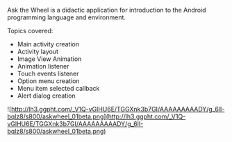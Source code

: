 Ask the Wheel is a didactic application for introduction to the Android programming language and environment.

Topics covered:
  * Main activity creation
  * Activity layout
  * Image View Animation
  * Animation listener
  * Touch events listener
  * Option menu creation
  * Menu item selected callback
  * Alert dialog creation

![http://lh3.ggpht.com/_V1Q-vGlHU6E/TGGXnk3b7GI/AAAAAAAAADY/g_6lI-bqlz8/s800/askwheel_01beta.png](http://lh3.ggpht.com/_V1Q-vGlHU6E/TGGXnk3b7GI/AAAAAAAAADY/g_6lI-bqlz8/s800/askwheel_01beta.png)